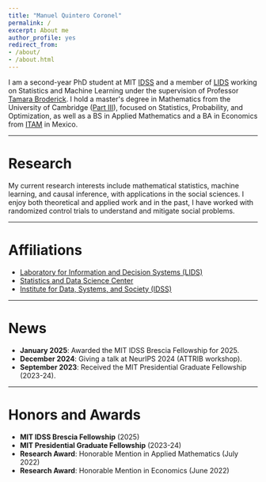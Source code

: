 ```yaml
---
title: "Manuel Quintero Coronel"
permalink: /
excerpt: About me
author_profile: yes
redirect_from:
- /about/
- /about.html
---
```


I am a second-year PhD student at MIT [IDSS](https://idss.mit.edu/) and a member of [LIDS](https://lids.mit.edu/) working on Statistics and Machine Learning under the supervision of Professor [Tamara Broderick](https://tamarabroderick.com/). I hold a master's degree in Mathematics from the University of Cambridge ([Part III](https://en.wikipedia.org/wiki/Part_III_of_the_Mathematical_Tripos)), focused on Statistics, Probability, and Optimization, as well as a BS in Applied Mathematics and a BA in Economics from [ITAM](https://www.itam.mx/) in Mexico.

------

Research
======

My current research interests include mathematical statistics, machine learning, and causal inference, with applications in the social sciences. I enjoy both theoretical and applied work and in the past, I have worked with randomized control trials to understand and mitigate social problems.

------

Affiliations
======

* [Laboratory for Information and Decision Systems (LIDS)](https://lids.mit.edu/)
* [Statistics and Data Science Center](https://stat.mit.edu/)
* [Institute for Data, Systems, and Society (IDSS)](https://idss.mit.edu/)

------

News
======  
* **January 2025**: Awarded the MIT IDSS Brescia Fellowship for 2025.  
* **December 2024**: Giving a talk at NeurIPS 2024 (ATTRIB workshop). 
* **September 2023**: Received the MIT Presidential Graduate Fellowship (2023-24).  

---

Honors and Awards
======  
* **MIT IDSS Brescia Fellowship** (2025)  
* **MIT Presidential Graduate Fellowship** (2023-24)  
* **Research Award**: Honorable Mention in Applied Mathematics (July 2022)  
* **Research Award**: Honorable Mention in Economics (June 2022)  
